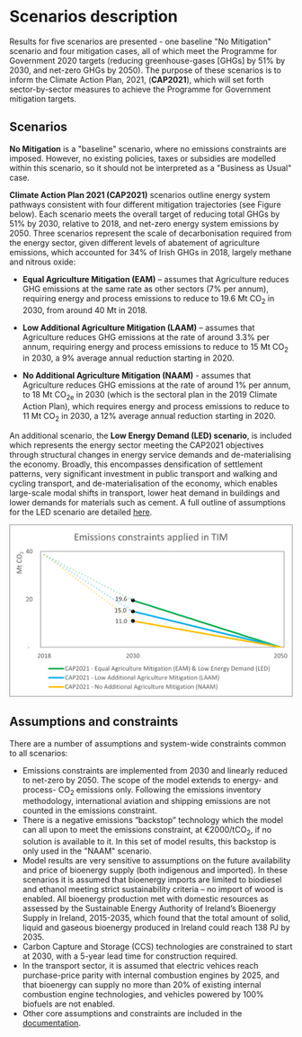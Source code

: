 ﻿# Scenarios description

Results for five scenarios are presented - one baseline "No Mitigation" scenario and four mitigation cases, all of which meet the Programme for Government 2020 targets (reducing greenhouse-gases [GHGs] by 51% by 2030, and net-zero GHGs by 2050). The purpose of these scenarios is to inform the Climate Action Plan, 2021, (**CAP2021**), which will set forth sector-by-sector measures to achieve the Programme for Government mitigation targets.  



## Scenarios
**No Mitigation** is a "baseline" scenario, where no emissions constraints are imposed. However, no existing policies, taxes or subsidies are modelled within this scenario, so it should not be interpreted as a "Business as Usual" case. 

**Climate Action Plan 2021 (CAP2021)** scenarios outline energy system pathways consistent with four different mitigation trajectories (see Figure below). Each scenario meets the overall target of reducing total GHGs by 51% by 2030, relative to 2018, and net-zero energy system emissions by 2050. Three scenarios represent the scale of decarbonisation required from the energy sector, given different levels of abatement of agriculture emissions, which accounted for 34% of Irish GHGs in 2018, largely methane and nitrous oxide:

- **Equal Agriculture Mitigation (EAM)** – assumes that Agriculture reduces GHG emissions at the same rate as other sectors (7% per annum), requiring energy and process emissions to reduce to 19.6 Mt CO<sub>2</sub> in 2030, from around 40 Mt in 2018.

- **Low Additional Agriculture Mitigation (LAAM)** – assumes that Agriculture reduces GHG emissions at the rate of around 3.3% per annum, requiring energy and process emissions to reduce to 15 Mt CO<sub>2</sub> in 2030, a 9% average annual reduction starting in 2020.

- **No Additional Agriculture Mitigation (NAAM)** - assumes that Agriculture reduces GHG emissions at the rate of around 1% per annum, to 18 Mt CO<sub>2e</sub> in 2030 (which is the sectoral plan in the 2019 Climate Action Plan), which requires energy and process emissions to reduce to 11 Mt CO<sub>2</sub> in 2030, a 12% average annual reduction starting in 2020.

An additional scenario, the **Low Energy Demand (LED) scenario**, is included which represents the energy sector meeting the CAP2021 objectives through structural changes in energy service demands and de-materialising the economy. Broadly, this encompasses densification of settlement patterns, very significant investment in public transport and walking and cycling transport, and de-materialisation of the economy, which enables large-scale modal shifts in transport, lower heat demand in buildings and lower demands for materials such as cement. A full outline of assumptions for the LED scenario are detailed [here](/scenarios/low-energy-demand).

<p class="text-center">
<img src="/images/emis_cons.png" alt="Figure: Emissions Constraints Applied in TIM" title="Emissions Constraints Applied in TIM" class="img-fluid img-max-width">
</p>

## Assumptions and constraints
There are a number of assumptions and system-wide constraints common to all scenarios:

- Emissions constraints are implemented from 2030 and linearly reduced to net-zero by 2050. The scope of the model extends to energy- and process- CO<sub>2</sub> emissions only. Following the emissions inventory methodology, international aviation and shipping emissions are not counted in the emissions constraint.
- There is a negative emissions “backstop” technology which the model can all upon to meet the emissions constraint, at €2000/tCO<sub>2</sub>, if no solution is available to it. In this set of model results, this backstop is only used in the "NAAM" scenario.
- Model results are very sensitive to assumptions on the future availability and price of bioenergy supply (both indigenous and imported). In these scenarios it is assumed that bioenergy imports are limited to biodiesel and ethanol meeting strict sustainability criteria – no import of wood is enabled. All bioenergy production met with domestic resources as assessed by the Sustainable Energy Authority of Ireland’s Bioenergy Supply in Ireland, 2015-2035, which found that the total amount of solid, liquid and gaseous bioenergy produced in Ireland could reach 138 PJ by 2035.
- Carbon Capture and Storage (CCS) technologies are constrained to start at 2030, with a 5-year lead time for construction required.
- In the transport sector, it is assumed that electric vehices reach purchase-price parity with internal combustion engines by 2025, and that bioenergy can supply no more than 20\% of existing internal combustion engine technologies, and vehicles powered by 100% biofuels are not enabled. 
- Other core assumptions and constraints are included in the [documentation](/documentation).

